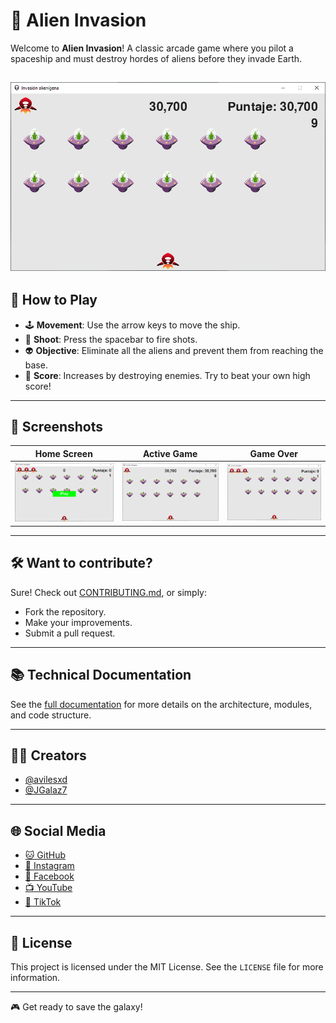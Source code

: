 # 👾 Alien Invasion

Welcome to **Alien Invasion**!
A classic arcade game where you pilot a spaceship and must destroy hordes of aliens before they invade Earth.

![Gameplay][game_score_url]
---

## 🚀 How to Play

- 🕹️ **Movement**: Use the arrow keys to move the ship.
- 🔫 **Shoot**: Press the spacebar to fire shots.
- 👽 **Objective**: Eliminate all the aliens and prevent them from reaching the base.
- 💯 **Score**: Increases by destroying enemies. Try to beat your own high score!

---

## 📸 Screenshots

| Home Screen | Active Game | Game Over |
|------------------------|--------------|------------|
| ![Start][game_start_url] | ![Game][game_score_url] | ![End][game_over_url] |

---

## 🛠️ Want to contribute?

Sure! Check out [CONTRIBUTING.md](CONTRIBUTING.md), or simply:

- Fork the repository.
- Make your improvements.
- Submit a pull request.

---

## 📚 Technical Documentation

See the [full documentation](docs/README.md) for more details on the architecture, modules, and code structure.

---

## 👨‍💻 Creators

- [@avilesxd][avilesxd_account_url]
- [@JGalaz7][jgalaz7_account_url]

---

## 🌐 Social Media

- [🐱 GitHub][github_account]
- [📸 Instagram][instagram_account]
- [📘 Facebook][facebook_account]
- [📺 YouTube][youtube_account]
- [🎵 TikTok][tiktok_account]

---

## 📝 License

This project is licensed under the MIT License. See the `LICENSE` file for more information.

---

🎮 Get ready to save the galaxy!

<!-- IMAGES -->
[game_start_url]: https://raw.githubusercontent.com/avilesxd/code-destroy-aliens/refs/heads/main/docs/images/game_start.PNG
[game_over_url]: https://raw.githubusercontent.com/avilesxd/code-destroy-aliens/refs/heads/main/docs/images/game_over.PNG
[game_score_url]: https://raw.githubusercontent.com/avilesxd/code-destroy-aliens/refs/heads/main/docs/images/game_score.PNG

<!-- CREATORS -->
[avilesxd_account_url]: http://github.com/avilesxd/
[jgalaz7_account_url]: http://github.com/JGalaz7/

<!-- SOCIAL MEDIA -->
[github_account]: http://github.com/avilesxd/
[instagram_account]: https://www.instagram.com/avilesxd/
[facebook_account]: https://www.facebook.com/ignacio.avilescardenasso
[youtube_account]: https://www.youtube.com/channel/UCYPsgamO7XeWOrXriOpJBqw
[tiktok_account]: https://www.tiktok.com/@chle_igns
